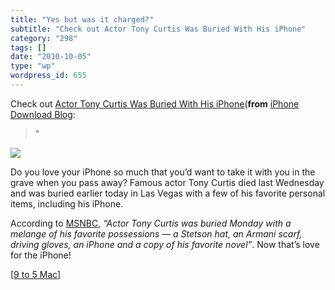 ```yaml
---
title: "Yes but was it charged?"
subtitle: "Check out Actor Tony Curtis Was Buried With His iPhone"
category: "298"
tags: []
date: "2010-10-05"
type: "wp"
wordpress_id: 655
---
```

Check out [Actor Tony Curtis Was Buried With His iPhone](http://www.iphonedownloadblog.com/2010/10/04/actor-tony-curtis-was-buried-with-his-iphone/)(**from** [iPhone Download Blog](http://www.iphonedownloadblog.com/feed/):
> "

 ![](https://i0.wp.com/www.iphonedownloadblog.com/wp-content/uploads/2010/10/iPhone-Coffin.jpg?resize=340%2C251) 

 Do you love your iPhone so much that you’d want to take it with you in the grave when you pass away? Famous actor Tony Curtis died last Wednesday and was buried earlier today in Las Vegas with a few of his favorite personal items, including his iPhone. 

 According to [MSNBC](http://today.msnbc.msn.com/id/39499661/ns/today-entertainment/), *“Actor Tony Curtis was buried Monday with a melange of his favorite possessions — a Stetson hat, an Armani scarf, driving gloves, an iPhone and a copy of his favorite novel”*. Now that’s love for the iPhone! 

 [[9 to 5 Mac](http://www.9to5mac.com/29272/tony-curtis-takes-his-iphone-into-the-afterlife?utm_source=feedburner&utm_medium=feed&utm_campaign=Feed%3A+9To5Mac-MacAllDay+%289+to+5+Mac+-+Apple+Intelligence%29&utm_content=Google+Reader)]